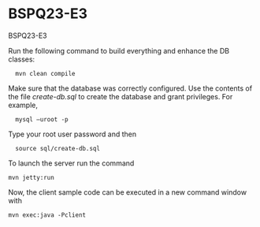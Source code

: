 # BSPQ23-E3
BSPQ23-E3

Run the following command to build everything and enhance the DB classes:

      mvn clean compile

Make sure that the database was correctly configured. Use the contents of the file *create-db.sql* to create the database and grant privileges. For example,

      mysql –uroot -p 
      
Type your root user password and then

      source sql/create-db.sql

To launch the server run the command

    mvn jetty:run

Now, the client sample code can be executed in a new command window with

    mvn exec:java -Pclient
